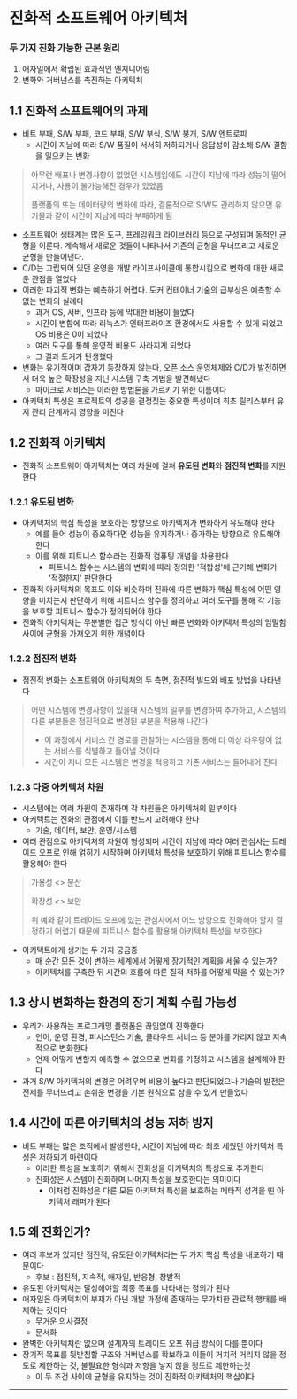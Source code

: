 # 진화적 소프트웨어 아키텍처
### 두 가지 진화 가능한 근본 원리
1. 애자일에서 확립된 효과적인 엔지니어링
2. 변화와 거버넌스를 촉진하는 아키텍처

## 1.1 진화적 소프트웨어의 과제
* 비트 부패, S/W 부패, 코드 부패, S/W 부식, S/W 붕개, S/W 엔트로피
  * 시간이 지남에 따라 S/W 품질이 서서히 저하되거나 응답성이 감소해 S/W 결함을 일으키는 변화
> 아무런 배포나 변경사항이 없었던 시스템임에도 시간이 지남에 따라 성능이 떨어지거나, 사용이 불가능해진 경우가 있었음
> 
> 플랫폼의 또는 데이터량의 변화에 따라, 결론적으로 S/W도 관리하지 않으면 유기물과 같이 시간이 지남에 따라 부패하게 됨

* 소프트웨어 생태계는 많은 도구, 프레임워크 라이브러리 등으로 구성되며 동적인 균형을 이룬다. 계속해서 새로운 것들이 나타나서
기존의 균형을 무너뜨리고 새로운 균형을 만들어낸다.
* C/D는 고립되어 있던 운영을 개발 라이프사이클에 통합시킴으로 변화에 대한 새로운 관점을 열었다
* 이러한 파괴적 변화는 예측하기 어렵다. 도커 컨테이너 기술의 급부상은 예측할 수 없는 변화의 실례다
  * 과거 OS, 서버, 인프라 등에 막대한 비용이 들었다 
  * 시간이 변함에 따라 리눅스가 엔터프라이즈 환경에서도 사용할 수 있게 되었고 OS 비용은 0이 되었다
  * 여러 도구를 통해 운영적 비용도 사라지게 되었다
  * 그 결과 도커가 탄생했다
* 변화는 유기적이며 갑자기 등장하지 않는다, 오픈 소스 운영체제와 C/D가 발전하면서 더욱 높은 확장성을 지닌 시스템 구축 기법을 발견해냈다
  * 마이크로 서비스는 이러한 방법론을 가르키기 위한 이름이다
* 아키텍처 특성은 프로젝트의 성공을 결정짓는 중요한 특성이며 최초 릴리스부터 유지 관리 단계까지 영향을 미친다


## 1.2 진화적 아키텍처
* 진화적 소프트웨어 아키텍처는 여러 차원에 걸쳐 **유도된 변화**와 **점진적 변화**를 지원한다

### 1.2.1 유도된 변화
* 아키텍처의 핵심 특성을 보호하는 방향으로 아키텍처가 변화하게 유도해야 한다
  * 예를 들어 성능이 중요하다면 성능을 유지하거나 증가하는 방향으로 유도해야 한다
  * 이를 위해 피트니스 함수라는 진화적 컴퓨팅 개념을 차용한다
    * 피트니스 함수는 시스템의 변화에 따라 정의한 '적합성'에 근거해 변화가 '적절한지' 판단한다
* 진화적 아키텍처의 목표도 이와 비슷하며 진화에 따른 변화가 핵심 특성에 어떤 영향을 미치는지 판단하기 위해 피트니스 함수를 정의하고
여러 도구를 통해 각 기능을 보호할 피트니스 함수가 정의되어야 한다
* 진화적 아키텍처는 무분별한 접근 방식이 아닌 빠른 변화와 아키텍처 특성의 엄밀함 사이에 균형을 가져오기 위한 개념이다
### 1.2.2 점진적 변화
* 점진적 변화는 소프트웨어 아키텍처의 두 측면, 점진적 빌드와 배포 방법을 나타낸다
> 어떤 시스템에 변경사항이 있을때 시스템의 일부를 변경하여 추가하고, 시스템의 다른 부분들은 점진적으로 변경된 부분을 적용해 나간다
>  * 이 과정에서 서비스 간 경로를 관찰하는 시스템을 통해 더 이상 라우팅이 없는 서비스를 식별하고 들어낼 것이다
>  * 시간이 지나 모든 시스템은 변경을 적용하고 기존 서비스는 들어내어 진다
### 1.2.3 다중 아키텍처 차원
* 시스템에는 여러 차원이 존재하며 각 차원들은 아키텍처의 일부이다
* 아키텍트는 진화의 관점에서 이를 반드시 고려해야 한다
  * 기술, 데이터, 보안, 운영/시스템
* 여러 관점으로 아키텍처의 차원이 형성되며 시간이 지남에 따라 여러 관심사는 트레이드 오프로 인해 얽히기 시작하며 아키텍처 특성을
보호하기 위해 피트니스 함수를 활용해야 한다
> 가용성 <> 분산
> 
> 확장성 <> 보안 
> 
> 위 예와 같이 트레이드 오프에 있는 관심사에서 어느 방향으로 진화해야 할지 결정하기 어렵기 때문에 피트니스 함수를 활용해 아키텍처 특성을 보호한다
* 아키텍트에게 생기는 두 가지 궁금증
  * 매 순간 모든 것이 변하는 세계에서 어떻게 장기적인 계획을 세울 수 있는가?
  * 아키텍처를 구축한 뒤 시간의 흐름에 따른 질적 저하를 어떻게 막을 수 있는가?

## 1.3 상시 변화하는 환경의 장기 계획 수립 가능성
* 우리가 사용하는 프로그래밍 플랫폼은 끊임없이 진화한다
  * 언어, 운영 환경, 퍼시스턴스 기술, 클라우드 서비스 등 분야를 가리지 않고 지속적으로 변화한다
  * 언제 어떻게 변할지 예측할 수 없으므로 변화를 가정하고 시스템을 설계해야 한다
* 과거 S/W 아키텍처의 변경은 어려우며 비용이 높다고 판단되었으나 기술의 발전은 전제를 무너뜨리고 손쉬운 변경을 기본 원칙으로 삼을 수 있게 만들었다

## 1.4 시간에 따른 아키텍처의 성능 저하 방지
* 비트 부패는 많은 조직에서 발생한다, 시간이 지남에 따라 최초 세웠던 아키텍처 특성은 저하되기 마련이다
  * 이러한 특성을 보호하기 위해서 진화성을 아키텍처의 특성으로 추가한다
  * 진화성은 시스템이 진화하며 나머지 특성을 보호한다는 의미이다
    * 이처럼 진화성은 다른 모든 아키텍처 특성을 보호하는 메타적 성격을 띤 아키텍처 래퍼가 된다

## 1.5 왜 진화인가?
* 여러 후보가 있지만 점진적, 유도된 아키텍처라는 두 가지 핵심 특성을 내포하기 때문이다
  * 후보 : 점진적, 지속적, 애자일, 반응형, 창발적
* 유도된 아키텍처는 달성해야할 최종 목표를 나타내는 정의가 된다
* 애자일은 아키텍처의 부재가 아닌 개발 과정에 존재하는 무가치한 관료적 행태를 배제하는 것이다
  * 무거운 의사결정
  * 문서화
* 완벽한 아키텍처란 없으며 설계자의 트레이드 오프 취급 방식이 다를 뿐이다
* 장기적 목표를 뒷받침할 구조와 거버넌스를 확보하고 이들이 거치적 거리지 않을 정도로 제한하는 것, 불필요한 형식과 저항을 낳지 않을 정도로 제한하는것
  * 이 두 조건 사이에 균형을 유지하는 것이 진화적 아키텍처의 핵심이다

---
